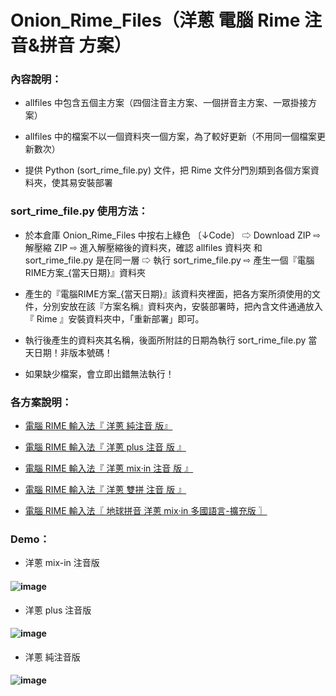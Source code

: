 # Onion_Rime_Files（洋蔥 電腦 Rime 注音&拼音 方案）

### 內容說明：
- allfiles 中包含五個主方案（四個注音主方案、一個拼音主方案、一眾掛接方案）

- allfiles 中的檔案不以一個資料夾一個方案，為了較好更新（不用同一個檔案更新數次）

- 提供 Python (sort_rime_file.py) 文件，把 Rime 文件分門別類到各個方案資料夾，使其易安裝部署

### sort_rime_file.py 使用方法：
- 於本倉庫 Onion_Rime_Files 中按右上綠色 〔↓Code〕 ⇨ Download ZIP ⇨ 解壓縮 ZIP ⇨ 進入解壓縮後的資料夾，確認 allfiles 資料夾 和 sort_rime_file.py 是在同一層 ⇨ 執行 sort_rime_file.py ⇨ 產生一個『電腦RIME方案_{當天日期}』資料夾

- 產生的『電腦RIME方案_{當天日期}』該資料夾裡面，把各方案所須使用的文件，分別安放在該『方案名稱』資料夾內，安裝部署時，把內含文件通通放入『 Rime 』安裝資料夾中，「重新部署」即可。

- 執行後產生的資料夾其名稱，後面所附註的日期為執行 sort_rime_file.py 當天日期！非版本號碼！

- 如果缺少檔案，會立即出錯無法執行！



### 各方案說明：

- [電腦 RIME 輸入法『 洋蔥 純注音 版』](https://deltazone.pixnet.net/blog/post/264319309)

- [電腦 RIME 輸入法『 洋蔥 plus 注音 版 』](https://deltazone.pixnet.net/blog/post/343650692)

- [電腦 RIME 輸入法『 洋蔥 mix‧in 注音 版 』](https://deltazone.pixnet.net/blog/post/347368709)

- [電腦 RIME 輸入法『 洋蔥 雙拼 注音 版 』](https://deltazone.pixnet.net/blog/post/359775341)

- [電腦 RIME 輸入法〖 地球拼音 洋蔥 mix‧in 多國語言-擴充版 〗](https://deltazone.pixnet.net/blog/post/353697089)

### Demo：
- 洋蔥 mix-in 注音版
#### ![image](https://github.com/oniondelta/Onion_Rime_Files/blob/master/demo_mixin.gif)
- 洋蔥 plus 注音版
#### ![image](https://github.com/oniondelta/Onion_Rime_Files/blob/master/demo_plus.gif)
- 洋蔥 純注音版
#### ![image](https://github.com/oniondelta/Onion_Rime_Files/blob/master/demo_pure.gif)
